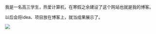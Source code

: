 ​    我是一名高三学生，热爱计算机，在寒假之余建设了这个网站也就是我的博客。

以后会将idea、项目放在博客上，就当成果展示了。

![](https://yooking.github.io/img/psb.jpg)